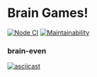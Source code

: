 # Brain Games!

[![Node CI](https://github.com/katada93/frontend-project-lvl1/workflows/Node%20CI/badge.svg)](https://github.com/katada93/frontend-project-lvl1/actions)
[![Maintainability](https://api.codeclimate.com/v1/badges/a99a88d28ad37a79dbf6/maintainability)](https://codeclimate.com/github/codeclimate/codeclimate/maintainability)

### brain-even
[![asciicast](https://asciinema.org/a/IlTokzhh62SPvweSfXY3QaEdh.svg)](https://asciinema.org/a/IlTokzhh62SPvweSfXY3QaEdh)